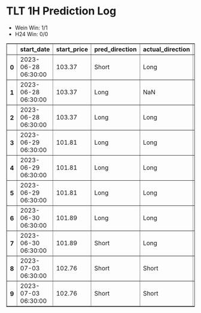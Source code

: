 <h1>TLT 1H Prediction Log</h1>

* Wein Win: 1/1
* H24  Win: 0/0
<table border="1" class="dataframe">
  <thead>
    <tr style="text-align: right;">
      <th></th>
      <th>start_date</th>
      <th>start_price</th>
      <th>pred_direction</th>
      <th>actual_direction</th>
      <th>end_date</th>
      <th>end_price</th>
      <th>confidence</th>
      <th>difference</th>
      <th>model_type</th>
    </tr>
  </thead>
  <tbody>
    <tr>
      <th>0</th>
      <td>2023-06-28 06:30:00</td>
      <td>103.37</td>
      <td>Short</td>
      <td>Long</td>
      <td>2023-06-28 12:00:00</td>
      <td>103.63</td>
      <td>81.818182</td>
      <td>0.26</td>
      <td>NaN</td>
    </tr>
    <tr>
      <th>1</th>
      <td>2023-06-28 06:30:00</td>
      <td>103.37</td>
      <td>Long</td>
      <td>NaN</td>
      <td>NaN</td>
      <td>0.00</td>
      <td>80.645161</td>
      <td>NaN</td>
      <td>NaN</td>
    </tr>
    <tr>
      <th>2</th>
      <td>2023-06-28 06:30:00</td>
      <td>103.37</td>
      <td>Long</td>
      <td>Long</td>
      <td>2023-06-28 12:00:00</td>
      <td>103.63</td>
      <td>80.645161</td>
      <td>0.26</td>
      <td>NaN</td>
    </tr>
    <tr>
      <th>3</th>
      <td>2023-06-29 06:30:00</td>
      <td>101.81</td>
      <td>Long</td>
      <td>Long</td>
      <td>2023-06-29 08:00:00</td>
      <td>102.03</td>
      <td>77.419355</td>
      <td>0.22</td>
      <td>NaN</td>
    </tr>
    <tr>
      <th>4</th>
      <td>2023-06-29 06:30:00</td>
      <td>101.81</td>
      <td>Long</td>
      <td>Long</td>
      <td>2023-06-29 08:00:00</td>
      <td>102.03</td>
      <td>81.818182</td>
      <td>0.22</td>
      <td>NaN</td>
    </tr>
    <tr>
      <th>5</th>
      <td>2023-06-29 06:30:00</td>
      <td>101.81</td>
      <td>Long</td>
      <td>Long</td>
      <td>2023-06-29 08:00:00</td>
      <td>102.03</td>
      <td>81.818182</td>
      <td>0.22</td>
      <td>NaN</td>
    </tr>
    <tr>
      <th>6</th>
      <td>2023-06-30 06:30:00</td>
      <td>101.89</td>
      <td>Long</td>
      <td>Long</td>
      <td>2023-06-30 07:00:00</td>
      <td>101.97</td>
      <td>81.250000</td>
      <td>0.08</td>
      <td>NaN</td>
    </tr>
    <tr>
      <th>7</th>
      <td>2023-06-30 06:30:00</td>
      <td>101.89</td>
      <td>Short</td>
      <td>Long</td>
      <td>2023-06-30 07:00:00</td>
      <td>101.97</td>
      <td>77.419355</td>
      <td>0.08</td>
      <td>NaN</td>
    </tr>
    <tr>
      <th>8</th>
      <td>2023-07-03 06:30:00</td>
      <td>102.76</td>
      <td>Short</td>
      <td>Short</td>
      <td>2023-07-03 06:30:00</td>
      <td>102.76</td>
      <td>77.419355</td>
      <td>0.00</td>
      <td>NaN</td>
    </tr>
    <tr>
      <th>9</th>
      <td>2023-07-03 06:30:00</td>
      <td>102.76</td>
      <td>Short</td>
      <td>Short</td>
      <td>2023-07-03 06:30:00</td>
      <td>102.76</td>
      <td>81.250000</td>
      <td>0.00</td>
      <td>Wein</td>
    </tr>
  </tbody>
</table>